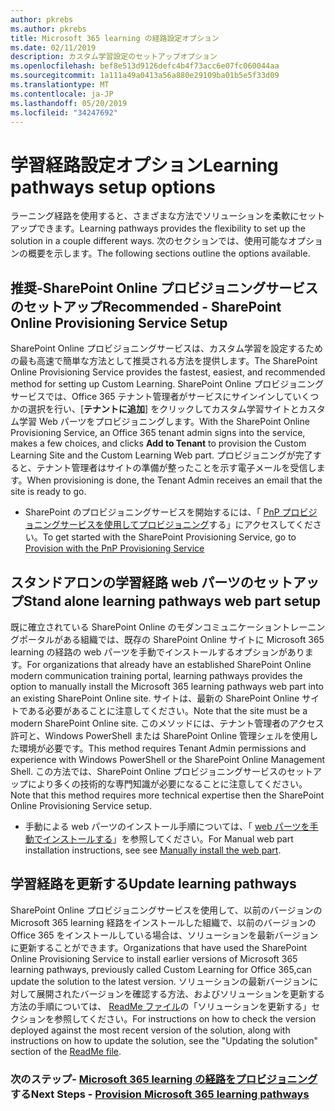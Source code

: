 ```yaml
---
author: pkrebs
ms.author: pkrebs
title: Microsoft 365 learning の経路設定オプション
ms.date: 02/11/2019
description: カスタム学習設定のセットアップオプション
ms.openlocfilehash: bef8e513d9126defc4b4f73acc6e07fc060044aa
ms.sourcegitcommit: 1a111a49a0413a56a880e29109ba01b5e5f33d09
ms.translationtype: MT
ms.contentlocale: ja-JP
ms.lasthandoff: 05/20/2019
ms.locfileid: "34247692"
---
```

# <a name="learning-pathways-setup-options"></a><span data-ttu-id="4ce3c-103">学習経路設定オプション</span><span class="sxs-lookup"><span data-stu-id="4ce3c-103">Learning pathways setup options</span></span>
<span data-ttu-id="4ce3c-104">ラーニング経路を使用すると、さまざまな方法でソリューションを柔軟にセットアップできます。</span><span class="sxs-lookup"><span data-stu-id="4ce3c-104">Learning pathways provides the flexibility to set up the solution in a couple different ways.</span></span> <span data-ttu-id="4ce3c-105">次のセクションでは、使用可能なオプションの概要を示します。</span><span class="sxs-lookup"><span data-stu-id="4ce3c-105">The following sections outline the options available.</span></span>

## <a name="recommended---sharepoint-online-provisioning-service-setup"></a><span data-ttu-id="4ce3c-106">推奨-SharePoint Online プロビジョニングサービスのセットアップ</span><span class="sxs-lookup"><span data-stu-id="4ce3c-106">Recommended - SharePoint Online Provisioning Service Setup</span></span> 
<span data-ttu-id="4ce3c-107">SharePoint Online プロビジョニングサービスは、カスタム学習を設定するための最も高速で簡単な方法として推奨される方法を提供します。</span><span class="sxs-lookup"><span data-stu-id="4ce3c-107">The SharePoint Online Provisioning Service provides the fastest, easiest, and recommended method for setting up Custom Learning.</span></span> <span data-ttu-id="4ce3c-108">SharePoint Online プロビジョニングサービスでは、Office 365 テナント管理者がサービスにサインインしていくつかの選択を行い、[**テナントに追加**] をクリックしてカスタム学習サイトとカスタム学習 Web パーツをプロビジョニングします。</span><span class="sxs-lookup"><span data-stu-id="4ce3c-108">With the SharePoint Online Provisioning Service, an Office 365 tenant admin signs into the service, makes a few choices, and clicks **Add to Tenant** to provision the Custom Learning Site and the Custom Learning Web part.</span></span> <span data-ttu-id="4ce3c-109">プロビジョニングが完了すると、テナント管理者はサイトの準備が整ったことを示す電子メールを受信します。</span><span class="sxs-lookup"><span data-stu-id="4ce3c-109">When provisioning is done, the Tenant Admin receives an email that the site is ready to go.</span></span> 

- <span data-ttu-id="4ce3c-110">SharePoint のプロビジョニングサービスを開始するには、「 [PnP プロビジョニングサービスを使用してプロビジョニング](custom_provision.md)する」にアクセスしてください。</span><span class="sxs-lookup"><span data-stu-id="4ce3c-110">To get started with the SharePoint Provisioning Service, go to [Provision with the PnP Provisioning Service](custom_provision.md)</span></span>   

## <a name="stand-alone-learning-pathways-web-part-setup"></a><span data-ttu-id="4ce3c-111">スタンドアロンの学習経路 web パーツのセットアップ</span><span class="sxs-lookup"><span data-stu-id="4ce3c-111">Stand alone learning pathways web part setup</span></span>
<span data-ttu-id="4ce3c-112">既に確立されている SharePoint Online のモダンコミュニケーショントレーニングポータルがある組織では、既存の SharePoint Online サイトに Microsoft 365 learning の経路の web パーツを手動でインストールするオプションがあります。</span><span class="sxs-lookup"><span data-stu-id="4ce3c-112">For organizations that already have an established SharePoint Online modern communication training portal, learning pathways provides the option to manually install the Microsoft 365 learning pathways web part into an existing SharePoint Online site.</span></span> <span data-ttu-id="4ce3c-113">サイトは、最新の SharePoint Online サイトである必要があることに注意してください。</span><span class="sxs-lookup"><span data-stu-id="4ce3c-113">Note that the site must be a modern SharePoint Online site.</span></span> <span data-ttu-id="4ce3c-114">このメソッドには、テナント管理者のアクセス許可と、Windows PowerShell または SharePoint Online 管理シェルを使用した環境が必要です。</span><span class="sxs-lookup"><span data-stu-id="4ce3c-114">This method requires Tenant Admin permissions and experience with Windows PowerShell or the SharePoint Online Management Shell.</span></span> <span data-ttu-id="4ce3c-115">この方法では、SharePoint Online プロビジョニングサービスのセットアップにより多くの技術的な専門知識が必要になることに注意してください。</span><span class="sxs-lookup"><span data-stu-id="4ce3c-115">Note that this method requires more technical expertise then the SharePoint Online Provisioning Service setup.</span></span>

- <span data-ttu-id="4ce3c-116">手動による web パーツのインストール手順については、「 [web パーツを手動でインストールする](custom_manualsetup.md)」を参照してください。</span><span class="sxs-lookup"><span data-stu-id="4ce3c-116">For Manual web part installation instructions, see see [Manually install the web part](custom_manualsetup.md).</span></span> 

## <a name="update-learning-pathways"></a><span data-ttu-id="4ce3c-117">学習経路を更新する</span><span class="sxs-lookup"><span data-stu-id="4ce3c-117">Update learning pathways</span></span>
<span data-ttu-id="4ce3c-118">SharePoint Online プロビジョニングサービスを使用して、以前のバージョンの Microsoft 365 learning 経路をインストールした組織で、以前のバージョンの Office 365 をインストールしている場合は、ソリューションを最新バージョンに更新することができます。</span><span class="sxs-lookup"><span data-stu-id="4ce3c-118">Organizations that have used the SharePoint Online Provisioning Service to install earlier versions of Microsoft 365 learning pathways, previously called Custom Learning for Office 365,can update the solution to the latest version.</span></span> <span data-ttu-id="4ce3c-119">ソリューションの最新バージョンに対して展開されたバージョンを確認する方法、およびソリューションを更新する方法の手順については、 [ReadMe ファイル](https://github.com/pnp/custom-learning-office-365/blob/master/README.md)の「ソリューションを更新する」セクションを参照してください。</span><span class="sxs-lookup"><span data-stu-id="4ce3c-119">For instructions on how to check the version deployed against the most recent version of the solution, along with instructions on how to update the solution, see the "Updating the solution" section of the [ReadMe file](https://github.com/pnp/custom-learning-office-365/blob/master/README.md).</span></span>

### <a name="next-steps---provision-microsoft-365-learning-pathwayscustomprovisionmd"></a><span data-ttu-id="4ce3c-120">次のステップ- [Microsoft 365 learning の経路をプロビジョニング](custom_provision.md)する</span><span class="sxs-lookup"><span data-stu-id="4ce3c-120">Next Steps - [Provision Microsoft 365 learning pathways](custom_provision.md)</span></span>
